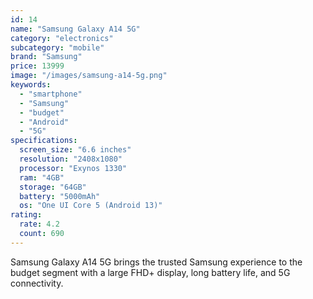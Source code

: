 ```yaml
---
id: 14
name: "Samsung Galaxy A14 5G"
category: "electronics"
subcategory: "mobile"
brand: "Samsung"
price: 13999
image: "/images/samsung-a14-5g.png"
keywords:
  - "smartphone"
  - "Samsung"
  - "budget"
  - "Android"
  - "5G"
specifications:
  screen_size: "6.6 inches"
  resolution: "2408x1080"
  processor: "Exynos 1330"
  ram: "4GB"
  storage: "64GB"
  battery: "5000mAh"
  os: "One UI Core 5 (Android 13)"
rating:
  rate: 4.2
  count: 690
---
```


Samsung Galaxy A14 5G brings the trusted Samsung experience to the budget segment with a large FHD+ display, long battery life, and 5G connectivity.

